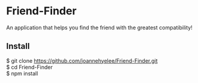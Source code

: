 # Friend-Finder

An application that helps you find the friend with the greatest compatibility!

## Install
$ git clone https://github.com/joannehyelee/Friend-Finder.git  
$ cd Friend-Finder  
$ npm install